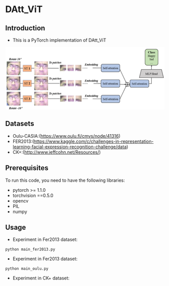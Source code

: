 # DAtt_ViT

## Introduction
* This is a PyTorch implementation of DAtt_ViT

<p align="center">
  <img src="network-struct.PNG" width="800" title="network-struct">
</p>

## Datasets
* Oulu-CASIA:(https://www.oulu.fi/cmvs/node/41316)
* FER2013:(https://www.kaggle.com/c/challenges-in-representation-learning-facial-expression-recognition-challenge/data)
* CK+:(http://www.jeffcohn.net/Resources/)

## Prerequisites
To run this code, you need to have the following libraries:
* pytorch >= 1.1.0
* torchvision ==0.5.0
* opencv
* PIL
* numpy

## Usage
* Experiment in Fer2013 dataset:
```
python main_fer2013.py
```
  
* Experiment in Fer2013 dataset:
```
python main_oulu.py
```

* Experiment in CK+ dataset: